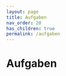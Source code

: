 ```yaml
---
layout: page
title: Aufgaben
nav_order: 20
has_children: true
permalink: /aufgaben
---
```


# Aufgaben 